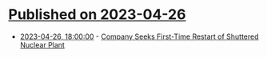 # [Published on 2023-04-26](index.md)

* [2023-04-26, 18:00:00](https://news.slashdot.org/story/23/04/26/1745204/company-seeks-first-time-restart-of-shuttered-nuclear-plant?utm_source=rss1.0mainlinkanon&utm_medium=feed) - [Company Seeks First-Time Restart of Shuttered Nuclear Plant](https://news.slashdot.org/story/23/04/26/1745204/company-seeks-first-time-restart-of-shuttered-nuclear-plant?utm_source=rss1.0mainlinkanon&utm_medium=feed)
